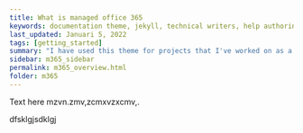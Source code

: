 ```yaml
---
title: What is managed office 365
keywords: documentation theme, jekyll, technical writers, help authoring tools, hat replacements
last_updated: Januari 5, 2022
tags: [getting_started]
summary: "I have used this theme for projects that I've worked on as a professional technical writer."
sidebar: m365_sidebar
permalink: m365_overview.html
folder: m365
---
```


Text here 
mzvn.zmv,zcmxvzxcmv,.

dfsklgjsdklgj
